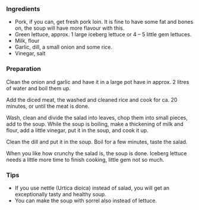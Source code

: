 
### Ingredients
- Pork, if you can, get fresh pork loin. It is fine to have some fat and bones on, the soup will have more flavour with this.
- Green lettuce, approx. 1 large iceberg lettuce or 4 – 5 little gem lettuces.
- Milk, flour
- Garlic, dill, a small onion and some rice.
- Vinegar, salt

### Preparation
Clean the onion and garlic and have it in a large pot have in approx. 2 litres of water and boil them up.

 Add the diced meat, the washed and cleaned rice and cook for ca. 20 minutes, or until the meat is done.

 Wash, clean and divide the salad into leaves, chop them into small pieces, add to the soup. While the soup is boiling, make a thickening of milk and flour, add a little vinegar, put it in the soup, and cook it up.

 Clean the dill and put it in the soup. Boil for a few minutes, taste the salad.

 When you like how crunchy the salad is, the soup is done. Iceberg lettuce needs a little more time to finish cooking, little gem not so much.

### Tips

- If you use nettle (Urtica dioica) instead of salad, you will get an exceptionally tasty and healthy soup.
- You can make the soup with sorrel also instead of lettuce. 